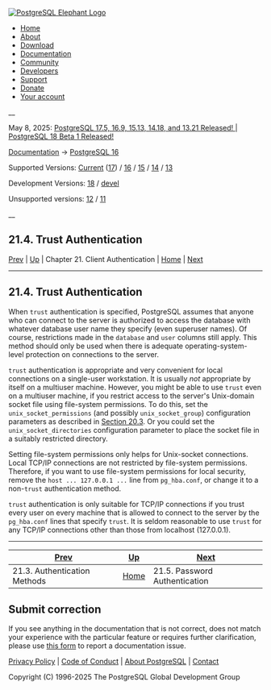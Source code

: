 [ ![PostgreSQL Elephant Logo](/media/img/about/press/elephant.png) ](/)

  * [Home](/ "Home")
  * [About](/about/ "About")
  * [Download](/download/ "Download")
  * [Documentation](/docs/ "Documentation")
  * [Community](/community/ "Community")
  * [Developers](/developer/ "Developers")
  * [Support](/support/ "Support")
  * [Donate](/about/donate/ "Donate")
  * [Your account](/account/ "Your account")

__

May 8, 2025: [ PostgreSQL 17.5, 16.9, 15.13, 14.18, and 13.21 Released! ](/about/news/postgresql-175-169-1513-1418-and-1321-released-3072/) | [ PostgreSQL 18 Beta 1 Released! ](/about/news/postgresql-18-beta-1-released-3070/)

[Documentation](/docs/ "Documentation") -> [PostgreSQL
16](/docs/16/index.html)

Supported Versions: [Current](/docs/current/auth-trust.html "PostgreSQL 17 -
21.4. Trust Authentication") ([17](/docs/17/auth-trust.html "PostgreSQL 17 -
21.4. Trust Authentication")) / [16](/docs/16/auth-trust.html "PostgreSQL 16 -
21.4. Trust Authentication") / [15](/docs/15/auth-trust.html "PostgreSQL 15 -
21.4. Trust Authentication") / [14](/docs/14/auth-trust.html "PostgreSQL 14 -
21.4. Trust Authentication") / [13](/docs/13/auth-trust.html "PostgreSQL 13 -
21.4. Trust Authentication")

Development Versions: [18](/docs/18/auth-trust.html "PostgreSQL 18 -
21.4. Trust Authentication") / [devel](/docs/devel/auth-trust.html "PostgreSQL
devel - 21.4. Trust Authentication")

Unsupported versions: [12](/docs/12/auth-trust.html "PostgreSQL 12 -
21.4. Trust Authentication") / [11](/docs/11/auth-trust.html "PostgreSQL 11 -
21.4. Trust Authentication")

__

21.4. Trust Authentication  
---  
[Prev](auth-methods.html "21.3. Authentication Methods")  | [Up](client-authentication.html "Chapter 21. Client Authentication") | Chapter 21. Client Authentication | [Home](index.html "PostgreSQL 16.9 Documentation") |  [Next](auth-password.html "21.5. Password Authentication")  
  
* * *

## 21.4. Trust Authentication #

When `trust` authentication is specified, PostgreSQL assumes that anyone who
can connect to the server is authorized to access the database with whatever
database user name they specify (even superuser names). Of course,
restrictions made in the `database` and `user` columns still apply. This
method should only be used when there is adequate operating-system-level
protection on connections to the server.

`trust` authentication is appropriate and very convenient for local
connections on a single-user workstation. It is usually _not_ appropriate by
itself on a multiuser machine. However, you might be able to use `trust` even
on a multiuser machine, if you restrict access to the server's Unix-domain
socket file using file-system permissions. To do this, set the
`unix_socket_permissions` (and possibly `unix_socket_group`) configuration
parameters as described in [Section 20.3](runtime-config-connection.html
"20.3. Connections and Authentication"). Or you could set the
`unix_socket_directories` configuration parameter to place the socket file in
a suitably restricted directory.

Setting file-system permissions only helps for Unix-socket connections. Local
TCP/IP connections are not restricted by file-system permissions. Therefore,
if you want to use file-system permissions for local security, remove the
`host ... 127.0.0.1 ...` line from `pg_hba.conf`, or change it to a
non-`trust` authentication method.

`trust` authentication is only suitable for TCP/IP connections if you trust
every user on every machine that is allowed to connect to the server by the
`pg_hba.conf` lines that specify `trust`. It is seldom reasonable to use
`trust` for any TCP/IP connections other than those from localhost
(127.0.0.1).

* * *

[Prev](auth-methods.html "21.3. Authentication Methods")  | [Up](client-authentication.html "Chapter 21. Client Authentication") |  [Next](auth-password.html "21.5. Password Authentication")  
---|---|---  
21.3. Authentication Methods  | [Home](index.html "PostgreSQL 16.9 Documentation") |  21.5. Password Authentication  
  
## Submit correction

If you see anything in the documentation that is not correct, does not match
your experience with the particular feature or requires further clarification,
please use [this form](/account/comments/new/16/auth-trust.html/) to report a
documentation issue.

[Privacy Policy](/about/privacypolicy) | [Code of Conduct](/about/policies/coc/) | [About PostgreSQL](/about/) | [Contact](/about/contact/)  

Copyright (C) 1996-2025 The PostgreSQL Global Development Group

